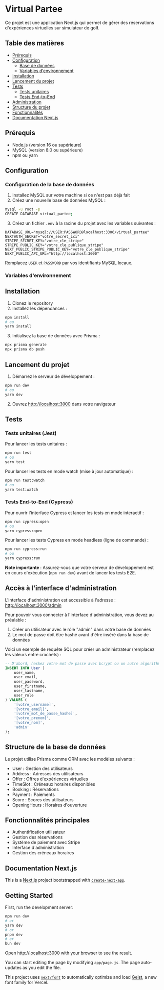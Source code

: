 # Virtual Partee

Ce projet est une application Next.js qui permet de gérer des réservations d'expériences virtuelles sur simulateur de golf.

## Table des matières

- [Prérequis](#prérequis)
- [Configuration](#configuration)
  - [Base de données](#configuration-de-la-base-de-données)
  - [Variables d'environnement](#variables-denvironnement)
- [Installation](#installation)
- [Lancement du projet](#lancement-du-projet)
- [Tests](#tests)
  - [Tests unitaires](#tests-unitaires-jest)
  - [Tests End-to-End](#tests-end-to-end-cypress)
- [Administration](#accès-à-linterface-dadministration)
- [Structure du projet](#structure-de-la-base-de-données)
- [Fonctionnalités](#fonctionnalités-principales)
- [Documentation Next.js](#documentation-nextjs)

## Prérequis

- Node.js (version 16 ou supérieure)
- MySQL (version 8.0 ou supérieure)
- npm ou yarn

## Configuration

### Configuration de la base de données

1. Installez MySQL sur votre machine si ce n'est pas déjà fait
2. Créez une nouvelle base de données MySQL :

```bash
mysql -u root -p
CREATE DATABASE virtual_partee;
```

3. Créez un fichier `.env` à la racine du projet avec les variables suivantes :

```
DATABASE_URL="mysql://USER:PASSWORD@localhost:3306/virtual_partee"
NEXTAUTH_SECRET="votre_secret_ici"
STRIPE_SECRET_KEY="votre_cle_stripe"
STRIPE_PUBLIC_KEY="votre_cle_publique_stripe"
NEXT_PUBLIC_STRIPE_PUBLIC_KEY="votre_cle_publique_stripe"
NEXT_PUBLIC_API_URL="http://localhost:3000"
```

Remplacez `USER` et `PASSWORD` par vos identifiants MySQL locaux.

### Variables d'environnement

## Installation

1. Clonez le repository
2. Installez les dépendances :

```bash
npm install
# ou
yarn install
```

3. Initialisez la base de données avec Prisma :

```bash
npx prisma generate
npx prisma db push
```

## Lancement du projet

1. Démarrez le serveur de développement :

```bash
npm run dev
# ou
yarn dev
```

2. Ouvrez [http://localhost:3000](http://localhost:3000) dans votre navigateur

## Tests

### Tests unitaires (Jest)

Pour lancer les tests unitaires :

```bash
npm run test
# ou
yarn test
```

Pour lancer les tests en mode watch (mise à jour automatique) :

```bash
npm run test:watch
# ou
yarn test:watch
```

### Tests End-to-End (Cypress)

Pour ouvrir l'interface Cypress et lancer les tests en mode interactif :

```bash
npm run cypress:open
# ou
yarn cypress:open
```

Pour lancer les tests Cypress en mode headless (ligne de commande) :

```bash
npm run cypress:run
# ou
yarn cypress:run
```

**Note importante** : Assurez-vous que votre serveur de développement est en cours d'exécution (`npm run dev`) avant de lancer les tests E2E.

## Accès à l'interface d'administration

L'interface d'administration est accessible à l'adresse : [http://localhost:3000/admin](http://localhost:3000/admin)

Pour pouvoir vous connecter à l'interface d'administration, vous devez au préalable :

1. Créer un utilisateur avec le rôle "admin" dans votre base de données
2. Le mot de passe doit être hashé avant d'être inséré dans la base de données

Voici un exemple de requête SQL pour créer un administrateur (remplacez les valeurs entre crochets) :

```sql
-- D'abord, hashez votre mot de passe avec bcrypt ou un autre algorithme de hachage sécurisé
INSERT INTO User (
    user_name,
    user_email,
    user_password,
    user_firstname,
    user_lastname,
    user_role
) VALUES (
    '[votre_username]',
    '[votre_email]',
    '[votre_mot_de_passe_hashe]',
    '[votre_prenom]',
    '[votre_nom]',
    'admin'
);
```

## Structure de la base de données

Le projet utilise Prisma comme ORM avec les modèles suivants :

- User : Gestion des utilisateurs
- Address : Adresses des utilisateurs
- Offer : Offres d'expériences virtuelles
- TimeSlot : Créneaux horaires disponibles
- Booking : Réservations
- Payment : Paiements
- Score : Scores des utilisateurs
- OpeningHours : Horaires d'ouverture

## Fonctionnalités principales

- Authentification utilisateur
- Gestion des réservations
- Système de paiement avec Stripe
- Interface d'administration
- Gestion des créneaux horaires

## Documentation Next.js

This is a [Next.js](https://nextjs.org) project bootstrapped with [`create-next-app`](https://github.com/vercel/next.js/tree/canary/packages/create-next-app).

## Getting Started

First, run the development server:

```bash
npm run dev
# or
yarn dev
# or
pnpm dev
# or
bun dev
```

Open [http://localhost:3000](http://localhost:3000) with your browser to see the result.

You can start editing the page by modifying `app/page.js`. The page auto-updates as you edit the file.

This project uses [`next/font`](https://nextjs.org/docs/app/building-your-application/optimizing/fonts) to automatically optimize and load [Geist](https://vercel.com/font), a new font family for Vercel.
